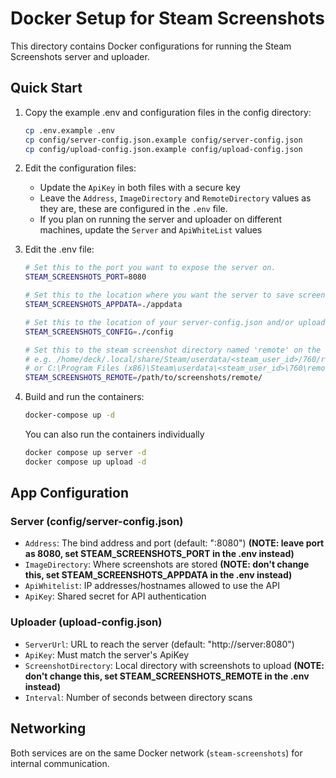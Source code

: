 # Docker Setup for Steam Screenshots

This directory contains Docker configurations for running the Steam Screenshots server and uploader.

## Quick Start

1. Copy the example .env and configuration files in the config directory:
   ```bash
   cp .env.example .env
   cp config/server-config.json.example config/server-config.json
   cp config/upload-config.json.example config/upload-config.json
   ```

2. Edit the configuration files:
   - Update the `ApiKey` in both files with a secure key
   - Leave the `Address`, `ImageDirectory` and `RemoteDirectory` values as they are, these are configured in the `.env` file.
   - If you plan on running the server and uploader on different machines, update the `Server` and `ApiWhiteList` values

3. Edit the .env file:
   ```sh
   # Set this to the port you want to expose the server on.
   STEAM_SCREENSHOTS_PORT=8080

   # Set this to the location where you want the server to save screenshots and game banners.
   STEAM_SCREENSHOTS_APPDATA=./appdata

   # Set this to the location of your server-config.json and/or upload-config.json files
   STEAM_SCREENSHOTS_CONFIG=./config

   # Set this to the steam screenshot directory named 'remote' on the uploads
   # e.g. /home/deck/.local/share/Steam/userdata/<steam_user_id>/760/remote on Steamdeck
   # or C:\Program Files (x86)\Steam\userdata\<steam_user_id>\760\remote on Windows
   STEAM_SCREENSHOTS_REMOTE=/path/to/screenshots/remote/

   ```

4. Build and run the containers:
   ```bash
   docker-compose up -d
   ```

   You can also run the containers individually
   ```bash
   docker compose up server -d
   docker compose up upload -d
   ```

## App Configuration

### Server (config/server-config.json)
- `Address`: The bind address and port (default: ":8080") **(NOTE: leave port as 8080, set STEAM_SCREENSHOTS_PORT in the .env instead)**
- `ImageDirectory`: Where screenshots are stored **(NOTE: don't change this, set STEAM_SCREENSHOTS_APPDATA in the .env instead)**
- `ApiWhitelist`: IP addresses/hostnames allowed to use the API
- `ApiKey`: Shared secret for API authentication

### Uploader (upload-config.json)
- `ServerUrl`: URL to reach the server (default: "http://server:8080")
- `ApiKey`: Must match the server's ApiKey
- `ScreenshotDirectory`: Local directory with screenshots to upload **(NOTE: don't change this, set STEAM_SCREENSHOTS_REMOTE in the .env instead)**
- `Interval`: Number of seconds between directory scans

## Networking

Both services are on the same Docker network (`steam-screenshots`) for internal communication.